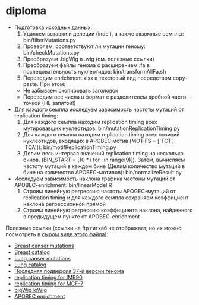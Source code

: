 # diploma

* Подготовка исходных данных:
  1. Удаляем вставки и делеции (indel), а также экзомные семплы:
  bin/filterMutations.py
  2. Проверяем, соответствуют ли мутации геному: bin/checkMutations.py
  2. Преобразуем .bigWig в .wig (см. полезные ссылки)
  3. Преобразуем файлы генома с расширением .fa в последовательность
  нуклеотидов: bin/transformAllFa.sh
  4. Переводим enrichment.xlsx в текстовый вид посредством copy-paste. При этом:
  * Не забываем скопировать заголовок
  * Переводим все числа в формат с разделителем дробной части 
  — точкой (НЕ запятой!)
* Для каждого семпла исследуем зависимость частоты мутаций от replication timing:
  1. Для каждого семпла находим replication timing всех мутировавших
  нуклеотидов: bin/mutationReplicationTiming.py
  2. Для каждого семпла находим replication timing всех позиций
  нуклеотидов, входящих в APOBEC мотив (MOTIFS = ['TCT', 'TCA']):
  bin/motifReplicationTiming.py
  3. Делим весь интервал значений replication timing на несколько бинов.
  (BIN_START = [10 * i for i in range(9)]). Затем, вычисляем частоту мутаций
  в каждом бине (Делим количество мутаций в бине на количество APOBEC-мотивов):
  bin/normalizeResult.py
* Исследуем зависимость наклона графика частоны мутаций от APOBEC-enrichment: bin/linearModel.R
  1. Строим линейную регрессию частоты APOGEC-мутаций от replication timing
  и для каждого семпла сохраняем коэффициент наклона регрессионной прямой
  2. Строим линейную регрессию коэффициента наклона, найденного в предыдущем
  пункте от APOBEC-enrichment

Полезные ссылки (ссылки на ftp гитхаб не отображает, но их можно посмотреть в [сыром виде этого файла](https://raw.githubusercontent.com/Fa-bula/diploma/master/README.md?token=AJHajQHKS2BXy2uASf3yPNw8L5Hnk6dVks5XaFz1wA%3D%3D)):
* [Breast canser mutations](ftp://ftp.sanger.ac.uk/pub/cancer/AlexandrovEtAl/somatic_mutation_data/Breast/Breast_clean_somatic_mutations_for_signature_analysis_apr15.txt)
* [Breast catalog](ftp://ftp.sanger.ac.uk/pub/cancer/AlexandrovEtAl/mutational_catalogs/genomes/Breast/Breast_genomes_mutational_catalog_192_subs_with_strand_bias.txt "Список геномных семплов")
* [Lung canser mutations](ftp://ftp.sanger.ac.uk/pub/cancer/AlexandrovEtAl/somatic_mutation_data/Lung%20Adeno/Lung%20Adeno_clean_somatic_mutations_for_signature_analysis.txt)
* [Lung catalog](ftp://ftp.sanger.ac.uk/pub/cancer/AlexandrovEtAl/mutational_catalogs/genomes/Lung%20Adeno/Lung%20Adeno_genomes_mutational_catalog_192_subs_with_strand_bias.txt "Список геномных семплов")
* [Последняя подверсия 37-й версии генома](ftp://ftp.ncbi.nlm.nih.gov/genomes/Homo_sapiens/ARCHIVE/BUILD.37.3/Assembled_chromosomes/seq/ "Берем файлы вида hs_ref_GRCh37.p5_chr*.fa.gz")
* [replication timing for IMR90](http://hgdownload.cse.ucsc.edu/goldenPath/hg19/encodeDCC/wgEncodeUwRepliSeq/wgEncodeUwRepliSeqImr90WaveSignalRep1.bigWig "lung replication timing")
* [replication timing for MCF-7](http://hgdownload.cse.ucsc.edu/goldenPath/hg19/encodeDCC/wgEncodeUwRepliSeq/wgEncodeUwRepliSeqMcf7WaveSignalRep1.bigWig "breast replication timing")
* [bigWigToWig](ftp://hgdownload.cse.ucsc.edu/admin/exe/linux.x86_64/ "Преобразование .bigWig -> .wig")
* [APOBEC enrichment](www.cell.com/cms/attachment/2040452923/2053963817/mmc2.xlsx "Степень влияния APOBEC на каждый из семплов")
